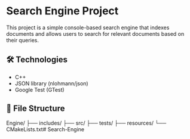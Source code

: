 # Search Engine Project

This project is a simple console-based search engine that indexes documents and allows users to search for relevant documents based on their queries.

## 🛠 Technologies
- C++
- JSON library (nlohmann/json)
- Google Test (GTest)

## 📂 File Structure
Engine/ ├── includes/ ├── src/ ├── tests/ ├── resources/ └── CMakeLists.txt#   S e a r c h - E n g i n e  
 